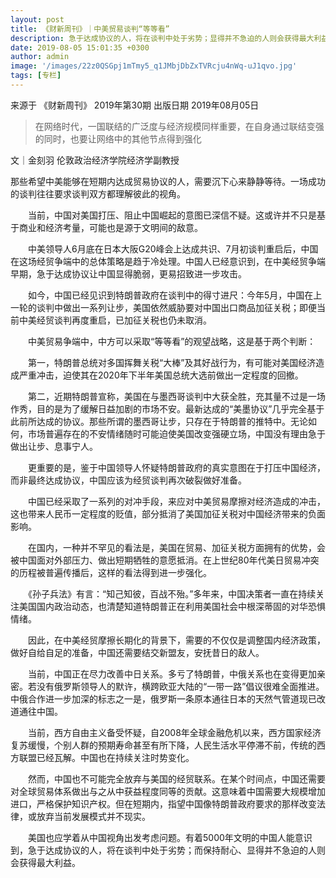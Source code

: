 ```yaml
---
layout: post
title: 《财新周刊》｜中美贸易谈判“等等看”
description: 急于达成协议的人，将在谈判中处于劣势；显得并不急迫的人则会获得最大利益
date: 2019-08-05 15:01:35 +0300
author: admin
image: '/images/22z0QSGpj1mTmy5_q1JMbjDbZxTVRcju4nWq-uJ1qvo.jpg'
tags: [专栏]
---
```

​​来源于 《财新周刊》 2019年第30期 出版日期 2019年08月05日


> 在网络时代，一国联结的广泛度与经济规模同样重要，在自身通过联结变强的同时，也要让网络中的其他节点得到强化

文｜金刻羽
伦敦政治经济学院经济学副教授

那些希望中美能够在短期内达成贸易协议的人，需要沉下心来静静等待。一场成功的谈判往往要求谈判双方都理解彼此的视角。

　　当前，中国对美国打压、阻止中国崛起的意图已深信不疑。这或许并不只是基于商业和经济考量，可能也是源于文明间的敌意。

　　中美领导人6月底在日本大阪G20峰会上达成共识、7月初谈判重启后，中国在这场经贸争端中的总体策略是趋于冷处理。中国人已经意识到，在中美经贸争端早期，急于达成协议让中国显得脆弱，更易招致进一步攻击。

　　如今，中国已经见识到特朗普政府在谈判中的得寸进尺：今年5月，中国在上一轮的谈判中做出一系列让步，美国依然威胁要对中国出口商品加征关税；即便当前中美经贸谈判再度重启，已加征关税也仍未取消。

　　中美贸易争端中，中方可以采取“等等看”的观望战略，这是基于两个判断：

　　第一，特朗普总统对多国挥舞关税“大棒”及其好战行为，有可能对美国经济造成严重冲击，迫使其在2020年下半年美国总统大选前做出一定程度的回撤。

　　第二，近期特朗普宣称，美国在与墨西哥谈判中大获全胜，充其量不过是一场作秀，目的是为了缓解日益加剧的市场不安。最新达成的“美墨协议”几乎完全基于此前所达成的协议。那些所谓的墨西哥让步，只存在于特朗普的推特中。无论如何，市场普遍存在的不安情绪随时可能迫使美国改变强硬立场，中国没有理由急于做出让步、息事宁人。

　　更重要的是，鉴于中国领导人怀疑特朗普政府的真实意图在于打压中国经济，而非最终达成协议，中国应该为经贸谈判再次破裂做好准备。

　　中国已经采取了一系列的对冲手段，来应对中美贸易摩擦对经济造成的冲击，这也带来人民币一定程度的贬值，部分抵消了美国加征关税对中国经济带来的负面影响。

　　在国内，一种并不罕见的看法是，美国在贸易、加征关税方面拥有的优势，会被中国面对外部压力、做出短期牺牲的意愿抵消。在上世纪80年代美日贸易冲突的历程被普遍传播后，这样的看法得到进一步强化。

　　《孙子兵法》有言：“知己知彼，百战不殆。”多年来，中国决策者一直在持续关注美国国内政治动态，也清楚知道特朗普正在利用美国社会中根深蒂固的对华恐惧情绪。

　　因此，在中美经贸摩擦长期化的背景下，需要的不仅仅是调整国内经济政策，做好自给自足的准备，中国还需要结交新盟友，安抚昔日的敌人。

　　当前，中国正在尽力改善中日关系。多亏了特朗普，中俄关系也在变得更加亲密。若没有俄罗斯领导人的默许，横跨欧亚大陆的“一带一路”倡议很难全面推进。中俄合作进一步加深的标志之一是，俄罗斯一条原本通往日本的天然气管道现已改道通往中国。

　　当前，西方自由主义备受怀疑，自2008年全球金融危机以来，西方国家经济复苏缓慢，个别人群的预期寿命甚至有所下降，人民生活水平停滞不前，传统的西方联盟已经瓦解。中国也在持续关注时势变化。

　　然而，中国也不可能完全放弃与美国的经贸联系。在某个时间点，中国还需要对全球贸易体系做出与之从中获益程度同等的贡献。这意味着中国需要大规模增加进口，严格保护知识产权。但在短期内，指望中国像特朗普政府要求的那样改变法律，或放弃当前发展模式并不现实。

　　美国也应学着从中国视角出发考虑问题。有着5000年文明的中国人能意识到，急于达成协议的人，将在谈判中处于劣势；而保持耐心、显得并不急迫的人则会获得最大利益。​​​​
